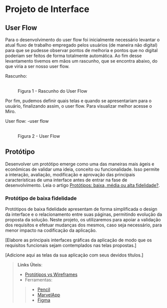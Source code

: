 
# Projeto de Interface

## User Flow

Para o desenvolvimento do user flow foi inicialmente necessário levantar o atual fluxo de trabalho empregado pelos usuários (de maneira não digital) para que se pudesse observar pontos de melhoria e pontos que no digital poderiam ser feitos de forma totalmente automática. Ao fim desse levantamento tivemos em mãos um rascunho, que se encontra abaixo, do que viria a ser nosso user flow.

Rascunho: 
<figure>
 <figcaption> Figura 1 - Rascunho do User Flow
</figure>


Por fim, pudemos definir quais telas e quando se apresentariam para o usuário, finalizando assim, o user flow. Para visualizar melhor acesse o Miro.

User flow:
-user flow
<figure>
 <figcaption> Figura 2 - User Flow
</figure>

## Protótipo

Desenvolver um protótipo emerge como uma das maneiras mais ágeis e econômicas de validar uma ideia, conceito ou funcionalidade. Isso permite a interação, avaliação, modificação e aprovação das principais características de uma interface antes de entrar na fase de desenvolvimento. Leia o artigo [Protótipos: baixa, média ou alta fidelidade?](https://medium.com/ladies-that-ux-br/prot%C3%B3tipos-baixa-m%C3%A9dia-ou-alta-fidelidade-71d897559135).

### Protótipo de baixa fidelidade

Protótipos de baixa fidelidade apresentam de forma simplificada o design da interface e o relacionamento entre suas páginas, permitindo evolução da proposta da solução. Neste projeto, os utilizaremos para apoiar a validação dos requisitos e efetuar mudanças dos mesmos, caso seja necessário, para menor impacto na codificação da aplicação.

[Elabore as principais interfaces gráficas da aplicação de modo que os requisitos funcionais sejam contemplados nas telas propostas.]

[Adicione aqui as telas da sua aplicação com seus devidos títulos.] 
 
> **Links Úteis**:
> - [Protótipos vs Wireframes](https://www.nngroup.com/videos/prototypes-vs-wireframes-ux-projects/)
>- Ferramentas:
>> - [Pencil](https://pencil.evolus.vn/)
>> - [MarvelApp](https://marvelapp.com/)
>> - [Figma](https://www.figma.com/)




